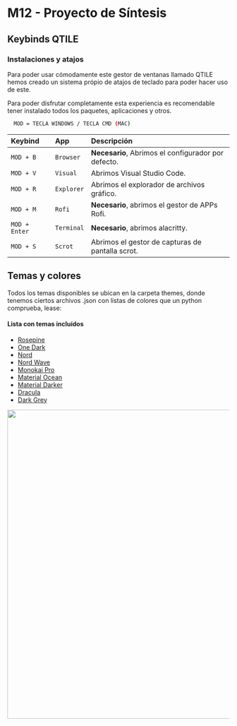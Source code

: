 # M12 - Proyecto de Síntesis
## Keybinds QTILE
### Instalaciones y atajos

Para poder usar cómodamente este gestor de ventanas llamado QTILE hemos creado un sistema própio de atajos de teclado para poder hacer uso de este.

Para poder disfrutar completamente esta experiencia es recomendable tener instalado todos los paquetes, aplicaciones y otros.

```bash
  MOD = TECLA WINDOWS / TECLA CMD (MAC)
```

| Keybind      | App        | Descripción                                             |
| :----------- | :--------  | :-------------------------------------------------------|
| `MOD + B`    | `Browser`  | **Necesario**, Abrimos el configurador por defecto.     |
| `MOD + V`    | `Visual`   | Abrimos Visual Studio Code.                             |
| `MOD + R`    | `Explorer` | Abrimos el explorador de archivos gráfico.              |
| `MOD + M`    | `Rofi`     | **Necesario**, abrimos el gestor de APPs Rofi.          |
| `MOD + Enter`| `Terminal` | **Necesario**, abrimos alacritty.                       |
| `MOD + S`    | `Scrot`    | Abrimos el gestor de capturas de pantalla scrot.        |



## Temas y colores

Todos los temas disponibles se ubican en la carpeta themes, donde tenemos ciertos archivos .json con listas de colores que un python comprueba, lease:

#### Lista con temas incluídos

- [Rosepine](https://github.com/MarioCuenca22/dotfiles/blob/main/.config/qtile/themes/rosepine.json)
- [One Dark](https://github.com/MarioCuenca22/dotfiles/blob/main/.config/qtile/themes/onedark.json)
- [Nord](https://github.com/MarioCuenca22/dotfiles/blob/main/.config/qtile/themes/nord.json)
- [Nord Wave](https://github.com/MarioCuenca22/dotfiles/blob/main/.config/qtile/themes/nord-wave.json)
- [Monokai Pro](https://github.com/MarioCuenca22/dotfiles/blob/main/.config/qtile/themes/monokai-pro.json)
- [Material Ocean](https://github.com/MarioCuenca22/dotfiles/blob/main/.config/qtile/themes/material-ocean.json)
- [Material Darker](https://github.com/MarioCuenca22/dotfiles/blob/main/.config/qtile/themes/material-darker.json)
- [Dracula](https://github.com/MarioCuenca22/dotfiles/blob/main/.config/qtile/themes/onedark.json)
- [Dark Grey](https://github.com/MarioCuenca22/dotfiles/blob/main/.config/qtile/themes/dark-grey.json)

<img src="https://github.com/MarioCuenca22/dotfiles/blob/main/.config/qtile/Recursos/Pesta%C3%B1a1.png" width="700">

